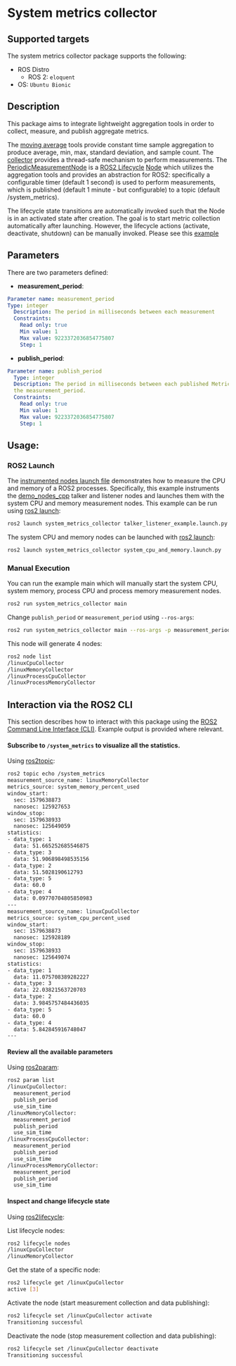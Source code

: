# System metrics collector

## Supported targets
The system metrics collector package supports the following:

* ROS Distro
  * ROS 2: `eloquent`
* OS: `Ubuntu Bionic`

## Description
This package aims to integrate lightweight aggregation tools in order to collect, measure, and publish aggregate metrics.

The [moving average](src/moving_average_statistics/moving_average.hpp)
tools provide constant time sample aggregation to produce average, min, max, standard deviation, and sample count.
The [collector](src/system_metrics_collector/collector.hpp)
provides a thread-safe mechanism to perform measurements.
The [PeriodicMeasurementNode](src/system_metrics_collector/periodic_measurement_node.hpp)
is a [ROS2 Lifecycle](http://design.ros2.org/articles/node_lifecycle.html) [Node](https://github.com/ros2/demos/tree/master/lifecycle)
which utilizes the aggregation tools and provides an abstraction for ROS2: specifically a configurable timer (default 1 second)
is used to perform measurements, which is published (default 1 minute - but configurable) to a topic (default /system_metrics).

The lifecycle state transitions are automatically invoked such that the Node is in an activated state after creation.
The goal is to start metric collection automatically after launching. However, the lifecycle actions (activate, deactivate, shutdown)
can be manually invoked. Please see this [example](#inspect-and-change-lifecycle-state)

## Parameters
There are two parameters defined:

  - **measurement_period**:
```yaml
Parameter name: measurement_period
Type: integer
  Description: The period in milliseconds between each measurement
  Constraints:
    Read only: true
    Min value: 1
    Max value: 9223372036854775807
    Step: 1
```
  - **publish_period**:
```yaml
Parameter name: publish_period
  Type: integer
  Description: The period in milliseconds between each published MetricsMessage. This must be less than
  the measurement_period.
  Constraints:
    Read only: true
    Min value: 1
    Max value: 9223372036854775807
    Step: 1
```

## Usage:

### ROS2 Launch
The [instrumented nodes launch file](system_metrics_collector/launch/talker_listener_example.launch.py)
demonstrates how to measure the CPU and memory of a ROS2 processes. Specifically, this example
instruments the [demo_nodes_cpp](https://github.com/ros2/demos/tree/master/demo_nodes_cpp) talker
and listener nodes and launches them with the system CPU and memory measurement nodes. This example
can be run using [ros2 launch](https://github.com/ros2/launch):

```sh
ros2 launch system_metrics_collector talker_listener_example.launch.py
```

The system CPU and memory nodes can be launched with [ros2 launch](https://github.com/ros2/launch):
```sh
ros2 launch system_metrics_collector system_cpu_and_memory.launch.py
```

### Manual Execution
You can run the example main which will manually start the system CPU, system memory, process
CPU and process memory measurement nodes.
```sh
ros2 run system_metrics_collector main
```

Change `publish_period` or `measurement_period` using `--ros-args`:
```sh
ros2 run system_metrics_collector main --ros-args -p measurement_period:=100 -publish_period 1000
```

This node will generate 4 nodes:
```sh
ros2 node list
/linuxCpuCollector
/linuxMemoryCollector
/linuxProcessCpuCollector
/linuxProcessMemoryCollector
```

## Interaction via the ROS2 CLI
This section describes how to interact with this package using the
[ROS2 Command Line Interface (CLI)](https://github.com/ros2/ros2cli). Example output is provided where relevant.


#### Subscribe to `/system_metrics` to visualize all the statistics.
Using [ros2topic](https://github.com/ros2/ros2cli/tree/master/ros2topic):

```sh
ros2 topic echo /system_metrics
measurement_source_name: linuxMemoryCollector
metrics_source: system_memory_percent_used
window_start:
  sec: 1579638873
  nanosec: 125927653
window_stop:
  sec: 1579638933
  nanosec: 125649059
statistics:
- data_type: 1
  data: 51.665252685546875
- data_type: 3
  data: 51.906898498535156
- data_type: 2
  data: 51.5028190612793
- data_type: 5
  data: 60.0
- data_type: 4
  data: 0.09770704805850983
---
measurement_source_name: linuxCpuCollector
metrics_source: system_cpu_percent_used
window_start:
  sec: 1579638873
  nanosec: 125928189
window_stop:
  sec: 1579638933
  nanosec: 125649074
statistics:
- data_type: 1
  data: 11.075708389282227
- data_type: 3
  data: 22.03821563720703
- data_type: 2
  data: 3.9845757484436035
- data_type: 5
  data: 60.0
- data_type: 4
  data: 5.842845916748047
---
```

#### Review all the available parameters
Using [ros2param](https://github.com/ros2/ros2cli/tree/master/ros2param):
```sh
ros2 param list
/linuxCpuCollector:
  measurement_period
  publish_period
  use_sim_time
/linuxMemoryCollector:
  measurement_period
  publish_period
  use_sim_time
/linuxProcessCpuCollector:
  measurement_period
  publish_period
  use_sim_time
/linuxProcessMemoryCollector:
  measurement_period
  publish_period
  use_sim_time
```


#### Inspect and change lifecycle state
Using [ros2lifecycle](https://github.com/ros2/ros2cli/tree/master/ros2lifecycle):   

List lifecycle nodes:
```sh
ros2 lifecycle nodes
/linuxCpuCollector
/linuxMemoryCollector
```

Get the state of a specific node:
```sh
ros2 lifecycle get /linuxCpuCollector
active [3]
```

Activate the node (start measurement collection and data publishing):
```sh
ros2 lifecycle set /linuxCpuCollector activate
Transitioning successful
```

Deactivate the node (stop measurement collection and data publishing):

```sh
ros2 lifecycle set /linuxCpuCollector deactivate
Transitioning successful
```
